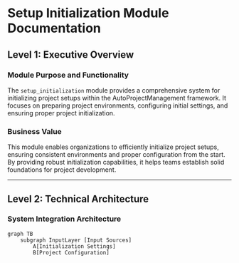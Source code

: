 # Setup Initialization Module Documentation

## Level 1: Executive Overview

### Module Purpose and Functionality
The `setup_initialization` module provides a comprehensive system for initializing project setups within the AutoProjectManagement framework. It focuses on preparing project environments, configuring initial settings, and ensuring proper project initialization.

### Business Value
This module enables organizations to efficiently initialize project setups, ensuring consistent environments and proper configuration from the start. By providing robust initialization capabilities, it helps teams establish solid foundations for project development.

---

## Level 2: Technical Architecture

### System Integration Architecture
```mermaid
graph TB
    subgraph InputLayer [Input Sources]
        A[Initialization Settings]
        B[Project Configuration]
